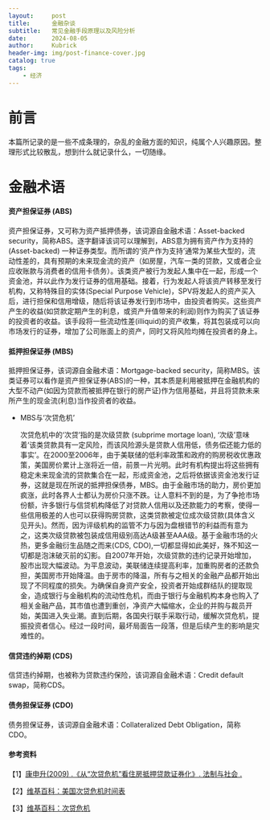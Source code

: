 ```yaml
---
layout:     post
title:      金融杂谈
subtitle:   常见金融手段原理以及风险分析
date:       2024-08-05
author:     Kubrick
header-img: img/post-finance-cover.jpg
catalog: true
tags:
    - 经济
---
```


# 前言
本篇所记录的是一些不成条理的，杂乱的金融方面的知识，纯属个人兴趣原因。整理形式比较散乱，想到什么就记录什么，一切随缘。

# 金融术语

#### 资产担保证券 (ABS)
  
  资产担保证券，又可称为资产抵押债券，该词源自金融术语：Asset-backed security，简称ABS。逐字翻译该词可以理解到，ABS意为拥有资产作为支持的 (Asset-backed) 一种证券类型。而所谓的‘资产作为支持’通常为某些大型的，流动性差的，具有预期的未来现金流的资产（如房屋，汽车一类的贷款，又或者企业应收账款与消费者的信用卡债务）。该类资产被行为发起人集中在一起，形成一个资金池，并以此作为发行证券的信用基础。接着，行为发起人将该资产转移至发行机构，又称特殊目的实体(Special Purpose Vehicle)，SPV将发起人的资产买入后，进行担保和信用增级，随后将该证券发行到市场中，由投资者购买。这些资产产生的收益(如贷款定期产生的利息，或资产升值带来的利润)则作为购买了该证券的投资者的收益。该手段将一些流动性差(illiquid)的资产收集，将其包装成可以向市场发行的证券，增加了公司账面上的资产，同时又将风险均摊在投资者的身上。


#### 抵押担保证券 (MBS)
  
  抵押担保证券，该词源自金融术语：Mortgage-backed security，简称MBS。该类证券可以看作是资产担保证券(ABS)的一种，其本质是利用被抵押在金融机构的大型不动产(如因为贷款而被抵押在银行的房产证)作为信用基础，并且将贷款未来所产生的现金流(利息)当作投资者的收益。

  - MBS与‘次贷危机’
  
    次贷危机中的‘次贷’指的是次级贷款 (subprime mortage loan), ‘次级’意味着‘该类贷款具有一定风险，而该风险源头是贷款人信用低，债务偿还能力低的事实’。在2000至2006年，由于美联储的低利率政策和政府的购房税收优惠政策，美国房价累计上涨将近一倍，前景一片光明。此时有机构提出将这些拥有稳定未来现金流的贷款集合在一起，形成资金池，之后将依据该资金池发行证券，这就是现在所说的抵押担保债券，MBS。由于金融市场的助力，房价更加疯涨，此时各界人士都认为房价只涨不跌。让人意料不到的是，为了争抢市场份额，许多银行与信贷机构降低了对贷款人信用以及还款能力的考察，使得一些信用极差的人也可以获得购房贷款，这类贷款被定位成次级贷款(具体含义见开头)。然而，因为评级机构的监管不力与因为盘根错节的利益而有意为之，这类次级贷款被包装成信用级别高达A级甚至AAA级。基于金融市场的火热，更多金融衍生品随之而来(CDS, CDO),一切都显得如此美好，殊不知这一切都是泡沫破灭前的幻影。自2007年开始，次级贷款的违约记录开始增加，股市出现大幅波动。为平息波动，美联储连续提高利率，加重购房者的还款负担，美国房市开始降温。由于房市的降温，所有与之相关的金融产品都开始出现了不同程度的损失。为确保自身资产安全，投资者开始成群结队的提取现金，造成银行与金融机构的流动性危机，而由于银行与金融机构本身也购入了相关金融产品，其市值也遭到重创，净资产大幅缩水，企业的并购与裁员开始，美国进入失业潮。直到后期，各国央行联手采取行动，缓解次贷危机，提振投资者信心。经过一段时间，最坏局面告一段落，但是后续产生的影响是灾难性的。


#### 信贷违约掉期 (CDS)
  
  信贷违约掉期，也被称为贷款违约保险，该词源自金融术语：Credit default swap，简称CDS。

#### 债务担保证券 (CDO)

  债务担保证券，该词源自金融术语：Collateralized Debt Obligation，简称CDO。



#### 参考资料
【1】[康申升(2009) .《从“次贷危机”看住房抵押贷款证券化》. 法制与社会 .](https://core.ac.uk/download/41434372.pdf)

【2】[维基百科：美国次贷危机时间表](https://zh.wikipedia.org/wiki/%E7%BE%8E%E5%9B%BD%E6%AC%A1%E8%B4%B7%E5%8D%B1%E6%9C%BA%E6%97%B6%E9%97%B4%E8%A1%A8)

【3】[维基百科：次贷危机](https://zh.wikipedia.org/zh-hans/%E6%AC%A1%E8%B2%B8%E5%8D%B1%E6%A9%9F)

